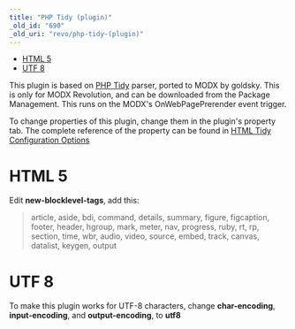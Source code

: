 ```yaml
---
title: "PHP Tidy (plugin)"
_old_id: "690"
_old_uri: "revo/php-tidy-(plugin)"
---
```


- [HTML 5](#PHPTidy%28plugin%29-HTML5)
- [UTF 8](#PHPTidy%28plugin%29-UTF8)



This plugin is based on [PHP Tidy](http://php.net/manual/en/book.tidy.php) parser, ported to MODX by goldsky. 
This is only for MODX Revolution, and can be downloaded from the Package Management. 
This runs on the MODX's OnWebPagePrerender event trigger.

To change properties of this plugin, change them in the plugin's property tab. 
The complete reference of the property can be found in [HTML Tidy Configuration Options](http://tidy.sourceforge.net/docs/quickref.html)

# HTML 5

Edit **new-blocklevel-tags**, add this:

> article, aside, bdi, command, details, summary, figure, figcaption, footer, header, hgroup, mark, meter, nav, progress, ruby, rt, rp, section, time, wbr, audio, video, source, embed, track, canvas, datalist, keygen, output

# UTF 8

To make this plugin works for UTF-8 characters, change **char-encoding**, **input-encoding**, and **output-encoding**, to **utf8**